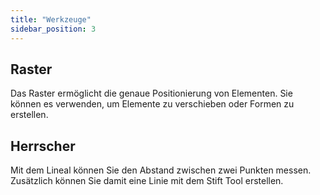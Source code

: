 ```yaml
---
title: "Werkzeuge"
sidebar_position: 3
---
```


## Raster

Das Raster ermöglicht die genaue Positionierung von Elementen. Sie können es verwenden, um Elemente zu verschieben oder Formen zu erstellen.

## Herrscher

Mit dem Lineal können Sie den Abstand zwischen zwei Punkten messen. Zusätzlich können Sie damit eine Linie mit dem Stift Tool erstellen.
